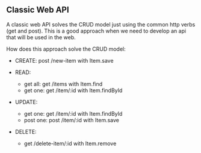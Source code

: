 ## Classic Web API
A classic web API solves the CRUD model just using the common http verbs (get and post). This is
a good approach when we need to develop an api that will be used in the web.

How does this approach solve the CRUD model:
* CREATE: post /new-item with Item.save
* READ:
    - get all: get /items with Item.find
    - get one: get /item/:id with Item.findById

* UPDATE:
    - get one: get /item/:id with Item.findById
    - post one: post /item/:id with Item.save

* DELETE:
    - get /delete-item/:id with Item.remove